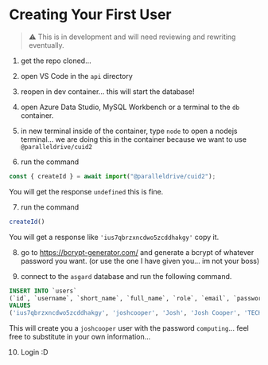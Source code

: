 # Creating Your First User

> :warning: This is in development and will need reviewing and rewriting eventually.


1. get the repo cloned...

2. open VS Code in the `api` directory

3. reopen in dev container... this will start the database!

4. open Azure Data Studio, MySQL Workbench or a terminal to the `db` container.

5. in new terminal inside of the container, type `node` to open a nodejs terminal... we are doing this in the container because we want to use `@paralleldrive/cuid2`

6. run the command 
```ts 
const { createId } = await import("@paralleldrive/cuid2");
```
You will get the response `undefined` this is fine.

7. run the command
```ts
createId()
```
You will get a response like `'ius7qbrzxncdwo5zcddhakgy'` copy it.

8. go to https://bcrypt-generator.com/ and generate a bcrypt of whatever password you want. (or use the one I have given you... im not your boss)

9. connect to the `asgard` database and run the following command.

```sql
INSERT INTO `users` 
(`id`, `username`, `short_name`, `full_name`, `role`, `email`, `password`, `creation_date`, `reset_token`, `reset_token_expiry`, `profile_picture_url`, `is_deleted`, `initials`) 
VALUES 
('ius7qbrzxncdwo5zcddhakgy', 'joshcooper', 'Josh', 'Josh Cooper', 'TECHNICIAN', 'joshcooper@lincoln.ac.uk', '$2a$12$l5YP7j9UcVujD9NBzfwlk.j9f85A4Kigml24K2mhZpka2STgjZmOa', NOW(), NULL, NULL, "https://github.com/cooperj.png", 0, 'JC');
```

This will create you a `joshcooper` user with the password `computing`... feel free to substitute in your own information...

10. Login :D
